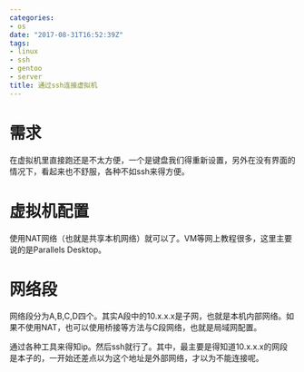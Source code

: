 ```yaml
---
categories: 
- os
date: "2017-08-31T16:52:39Z"
tags: 
- linux
- ssh
- gentoo
- server
title: 通过ssh连接虚拟机
---
```

<!--more-->

# 需求

在虚拟机里直接跑还是不太方便，一个是键盘我们得重新设置，另外在没有界面的情况下，看起来也不舒服，各种不如ssh来得方便。

# 虚拟机配置

使用NAT网络（也就是共享本机网络）就可以了。VM等网上教程很多，这里主要说的是Parallels Desktop。

# 网络段

网络段分为A,B,C,D四个。其实A段中的10.x.x.x是子网，也就是本机内部网络。如果不使用NAT，也可以使用桥接等方法与C段网络，也就是局域网配置。

通过各种工具来得知ip。然后ssh就行了。其中，最主要是得知道10.x.x.x的网段是本子的，一开始还差点以为这个地址是外部网络，才以为不能连接呢。


